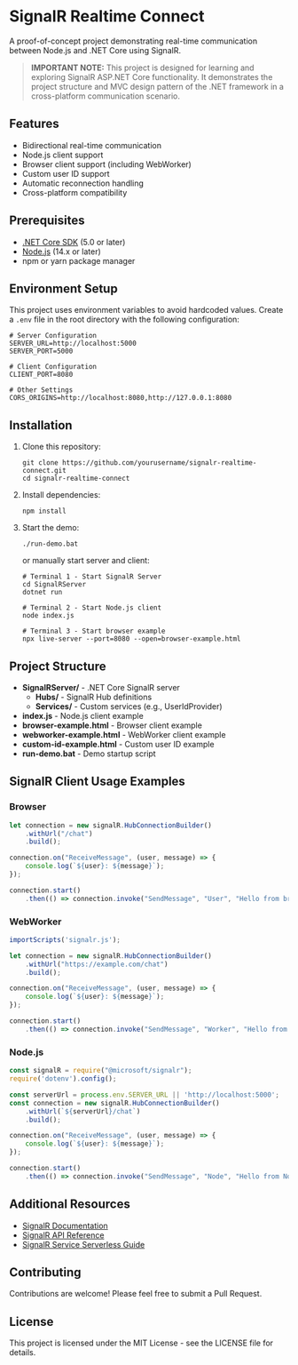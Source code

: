 # SignalR Realtime Connect

A proof-of-concept project demonstrating real-time communication between Node.js and .NET Core using SignalR.

> **IMPORTANT NOTE:** This project is designed for learning and exploring SignalR ASP.NET Core functionality. It demonstrates the project structure and MVC design pattern of the .NET framework in a cross-platform communication scenario.

## Features

- Bidirectional real-time communication
- Node.js client support
- Browser client support (including WebWorker)
- Custom user ID support
- Automatic reconnection handling
- Cross-platform compatibility

## Prerequisites

- [.NET Core SDK](https://dotnet.microsoft.com/download) (5.0 or later)
- [Node.js](https://nodejs.org/) (14.x or later)
- npm or yarn package manager

## Environment Setup

This project uses environment variables to avoid hardcoded values. Create a `.env` file in the root directory with the following configuration:

```
# Server Configuration
SERVER_URL=http://localhost:5000
SERVER_PORT=5000

# Client Configuration
CLIENT_PORT=8080

# Other Settings
CORS_ORIGINS=http://localhost:8080,http://127.0.0.1:8080
```

## Installation

1. Clone this repository:
   ```
   git clone https://github.com/yourusername/signalr-realtime-connect.git
   cd signalr-realtime-connect
   ```

2. Install dependencies:
   ```
   npm install
   ```

3. Start the demo:
   ```
   ./run-demo.bat
   ```
   or manually start server and client:
   ```
   # Terminal 1 - Start SignalR Server
   cd SignalRServer
   dotnet run

   # Terminal 2 - Start Node.js client
   node index.js

   # Terminal 3 - Start browser example
   npx live-server --port=8080 --open=browser-example.html
   ```

## Project Structure

- **SignalRServer/** - .NET Core SignalR server
  - **Hubs/** - SignalR Hub definitions
  - **Services/** - Custom services (e.g., UserIdProvider)
- **index.js** - Node.js client example
- **browser-example.html** - Browser client example
- **webworker-example.html** - WebWorker client example
- **custom-id-example.html** - Custom user ID example
- **run-demo.bat** - Demo startup script

## SignalR Client Usage Examples

### Browser

```javascript
let connection = new signalR.HubConnectionBuilder()
    .withUrl("/chat")
    .build();

connection.on("ReceiveMessage", (user, message) => {
    console.log(`${user}: ${message}`);
});

connection.start()
    .then(() => connection.invoke("SendMessage", "User", "Hello from browser!"));
```

### WebWorker

```javascript
importScripts('signalr.js');

let connection = new signalR.HubConnectionBuilder()
    .withUrl("https://example.com/chat")
    .build();

connection.on("ReceiveMessage", (user, message) => {
    console.log(`${user}: ${message}`);
});

connection.start()
    .then(() => connection.invoke("SendMessage", "Worker", "Hello from WebWorker!"));
```

### Node.js

```javascript
const signalR = require("@microsoft/signalr");
require('dotenv').config();

const serverUrl = process.env.SERVER_URL || 'http://localhost:5000';
const connection = new signalR.HubConnectionBuilder()
    .withUrl(`${serverUrl}/chat`)
    .build();

connection.on("ReceiveMessage", (user, message) => {
    console.log(`${user}: ${message}`);
});

connection.start()
    .then(() => connection.invoke("SendMessage", "Node", "Hello from Node.js!"));
```

## Additional Resources

- [SignalR Documentation](https://learn.microsoft.com/aspnet/core/signalr/)
- [SignalR API Reference](https://learn.microsoft.com/javascript/api/@microsoft/signalr/)
- [SignalR Service Serverless Guide](https://learn.microsoft.com/azure/azure-signalr/signalr-concept-serverless-development-config)

## Contributing

Contributions are welcome! Please feel free to submit a Pull Request.

## License

This project is licensed under the MIT License - see the LICENSE file for details.
